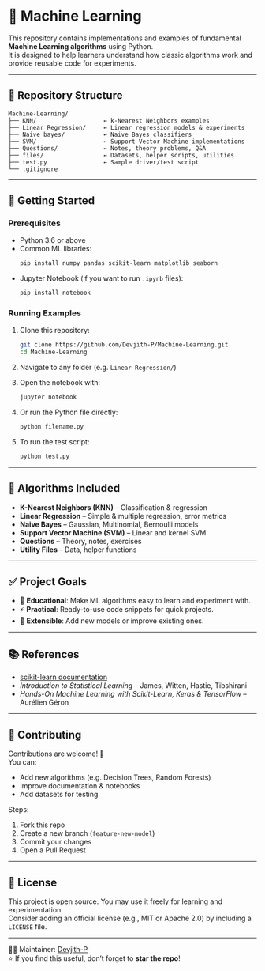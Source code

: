 # 🧠 Machine Learning

This repository contains implementations and examples of fundamental **Machine Learning algorithms** using Python.  
It is designed to help learners understand how classic algorithms work and provide reusable code for experiments.

---

## 📂 Repository Structure

```
Machine-Learning/
├── KNN/                   ← k-Nearest Neighbors examples
├── Linear Regression/     ← Linear regression models & experiments
├── Naive bayes/           ← Naive Bayes classifiers
├── SVM/                   ← Support Vector Machine implementations
├── Questions/             ← Notes, theory problems, Q&A
├── files/                 ← Datasets, helper scripts, utilities
├── test.py                ← Sample driver/test script
└── .gitignore
```

---

## 🚀 Getting Started

### Prerequisites
- Python 3.6 or above  
- Common ML libraries:  
  ```bash
  pip install numpy pandas scikit-learn matplotlib seaborn
  ```
- Jupyter Notebook (if you want to run `.ipynb` files):  
  ```bash
  pip install notebook
  ```

### Running Examples
1. Clone this repository:
   ```bash
   git clone https://github.com/Devjith-P/Machine-Learning.git
   cd Machine-Learning
   ```
2. Navigate to any folder (e.g. `Linear Regression/`)  
3. Open the notebook with:
   ```bash
   jupyter notebook
   ```
4. Or run the Python file directly:
   ```bash
   python filename.py
   ```

5. To run the test script:
   ```bash
   python test.py
   ```

---

## 🧩 Algorithms Included

- **K-Nearest Neighbors (KNN)** – Classification & regression  
- **Linear Regression** – Simple & multiple regression, error metrics  
- **Naive Bayes** – Gaussian, Multinomial, Bernoulli models  
- **Support Vector Machine (SVM)** – Linear and kernel SVM  
- **Questions** – Theory, notes, exercises  
- **Utility Files** – Data, helper functions  

---

## ✅ Project Goals

- 📘 **Educational**: Make ML algorithms easy to learn and experiment with.  
- ⚡ **Practical**: Ready-to-use code snippets for quick projects.  
- 🔬 **Extensible**: Add new models or improve existing ones.  

---

## 📚 References

- [scikit-learn documentation](https://scikit-learn.org/)  
- *Introduction to Statistical Learning* – James, Witten, Hastie, Tibshirani  
- *Hands-On Machine Learning with Scikit-Learn, Keras & TensorFlow* – Aurélien Géron  

---

## 🤝 Contributing

Contributions are welcome! 🚀  
You can:
- Add new algorithms (e.g. Decision Trees, Random Forests)  
- Improve documentation & notebooks  
- Add datasets for testing  

Steps:
1. Fork this repo  
2. Create a new branch (`feature-new-model`)  
3. Commit your changes  
4. Open a Pull Request  

---

## 📜 License

This project is open source. You may use it freely for learning and experimentation.  
Consider adding an official license (e.g., MIT or Apache 2.0) by including a `LICENSE` file.

---

👨‍💻 Maintainer: [Devjith-P](https://github.com/Devjith-P)  
⭐ If you find this useful, don’t forget to **star the repo**!
